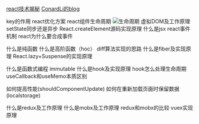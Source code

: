 [react技术揭秘](https://react.iamkasong.com/)
[ConardLi的blog](http://www.conardli.top/blog/)

key的作用
react优化方案
react组件生命周期
![生命周期](https://p1-jj.byteimg.com/tos-cn-i-t2oaga2asx/gold-user-assets/2020/5/8/171f329e8aa7b556~tplv-t2oaga2asx-watermark.awebp)
虚拟DOM及工作原理
setState同步还是异步
React.createElement源码实现原理
什么是jsx
react事件机制
react为什么要合成事件


什么是纯函数
什么是高阶函数（hoc）
diff算法实现的思路
什么是fiber及实现原理
React.lazy+Suspense的实现原理

什么是函数式编程
immutable
什么是hook及实现原理
hook怎么处理生命周期
useCallback和useMemo本质区别


如何提高性能(shouldComponentUpdate)
如何在重新加载页面时保留数据(localstorage)


什么是redux及工作原理
什么是mobx及工作原理
redux和mobx的比较
vuex实现原理